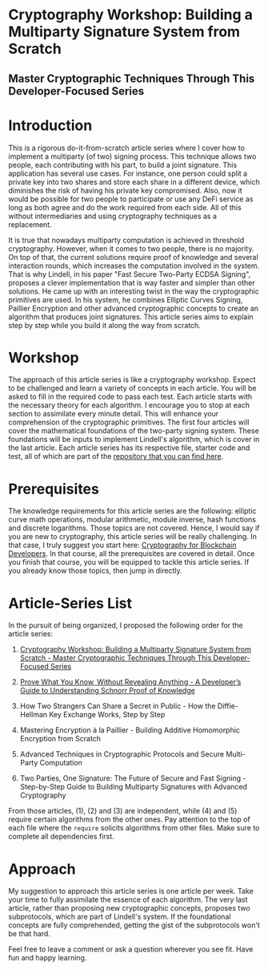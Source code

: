 # Cryptography Workshop: Building a Multiparty Signature System from Scratch

## Master Cryptographic Techniques Through This Developer-Focused Series


# Introduction

This is a rigorous do-it-from-scratch article series where I cover how to implement a multiparty (of two) signing process. This technique allows two people, each contributing with his part, to build a joint signature. This application has several use cases. For instance, one person could split a private key into two shares and store each share in a different device, which diminishes the risk of having his private key compromised. Also, now it would be possible for two people to participate or use any DeFi service as long as both agree and do the work required from each side. All of this without intermediaries and using cryptography techniques as a replacement.

It is true that nowadays multiparty computation is achieved in threshold cryptography. However, when it comes to two people, there is no majority. On top of that, the current solutions require proof of knowledge and several interaction rounds, which increases the computation involved in the system. That is why Lindell, in his paper "Fast Secure Two-Party ECDSA Signing", proposes a clever implementation that is way faster and simpler than other solutions. He came up with an interesting twist in the way the cryptographic primitives are used. In his system, he combines Elliptic Curves Signing, Paillier Encryption and other advanced cryptographic concepts to create an algorithm that produces joint signatures. This article series aims to explain step by step while you build it along the way from scratch.

# Workshop

The approach of this article series is like a cryptography workshop. Expect to be challenged and learn a variety of concepts in each article. You will be asked to fill in the required code to pass each test. Each article starts with the necessary theory for each algorithm. I encourage you to stop at each section to assimilate every minute detail. This will enhance your comprehension of the cryptographic primitives. The first four articles will cover the mathematical foundations of the two-party signing system. These foundations will be inputs to implement Lindell's algorithm, which is cover in the last article. Each article series has its respective file, starter code and test, all of which are part of the [repository that you can find here](https://github.com/Blockchain-Bites/two-party-computation-signature).

# Prerequisites

The knowledge requirements for this article series are the following: elliptic curve math operations, modular arithmetic, module inverse, hash functions and discrete logarithms. Those topics are not covered. Hence, I would say if you are new to cryptography, this article series will be really challenging. In that case, I truly suggest you start here: [Cryptography for Blockchain Developers](https://www.blockchainbites.co/cryptography-for-blockchain-developers). In that course, all the prerequisites are covered in detail. Once you finish that course, you will be equipped to tackle this article series. If you already know those topics, then jump in directly.

# Article-Series List

In the pursuit of being organized, I proposed the following order for the article series:

1. [Cryptography Workshop: Building a Multiparty Signature System from Scratch - Master Cryptographic Techniques Through This Developer-Focused Series](https://medium.com/blockchain-bites-es/cryptography-workshop-building-a-myltiparty-signature-system-from-scratch-9c5efc97567a)

2. [Prove What You Know, Without Revealing Anything - A Developer’s Guide to Understanding Schnorr Proof of Knowledge](https://medium.com/@lee.marreros/prove-what-you-know-without-revealing-anything-8fc77525f761)

3. How Two Strangers Can Share a Secret in Public - How the Diffie-Hellman Key Exchange Works, Step by Step

4. Mastering Encryption à la Paillier - Building Additive Homomorphic Encryption from Scratch

5. Advanced Techniques in Cryptographic Protocols and Secure Multi-Party Computation

6. Two Parties, One Signature: The Future of Secure and Fast Signing - Step-by-Step Guide to Building Multiparty Signatures with Advanced Cryptography

From those articles, (1), (2) and (3) are independent, while (4) and (5) require certain algorithms from the other ones. Pay attention to the top of each file where the `require` solicits algorithms from other files. Make sure to complete all dependencies first.

# Approach

My suggestion to approach this article series is one article per week. Take your time to fully assimilate the essence of each algorithm. The very last article, rather than proposing new cryptographic concepts, proposes two subprotocols, which are part of Lindell's system. If the foundational concepts are fully comprehended, getting the gist of the subprotocols won't be that hard.

Feel free to leave a comment or ask a question wherever you see fit. Have fun and happy learning.